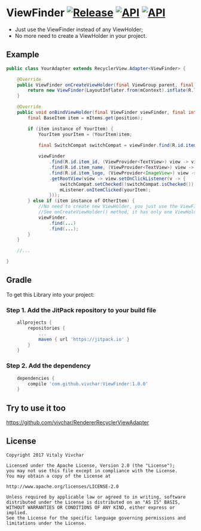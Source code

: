 # ViewFinder [![Release](https://jitpack.io/v/vivchar/ViewFinder.svg)](https://jitpack.io/#vivchar/ViewFinder) [![API](https://img.shields.io/badge/API-14%2B-yellow.svg?style=flat)](https://android-arsenal.com/api?level=14) [![API](https://img.shields.io/badge/Size-4%20KB-e91e63.svg)](http://www.methodscount.com/?lib=com.github.vivchar%3AViewFinder%3A1.0.0)

* Just use the ViewFinder instead of any ViewHolder;
* No more need to create a ViewHolder in your project.

## Example 
```java
public class YourAdapter extends RecyclerView.Adapter<ViewFinder> {

    @Override
    public ViewFinder onCreateViewHolder(final ViewGroup parent, final int viewType) {
        return new ViewFinder(LayoutInflater.from(mContext).inflate(R.layout.your_item, parent, false));
    }

    @Override
    public void onBindViewHolder(final ViewFinder viewFinder, final int position) {
        final BaseItem item = mItems.get(position);

        if (item instance of YourItem) {
            YourItem yourItem = (YourItem)item;
        
            final SwitchCompat switchCompat = viewFinder.find(R.id.item_switch);

            viewFinder
                .find(R.id.item_id, (ViewProvider<TextView>) view -> view.setText(String.valueOf(yourItem.getID())))
                .find(R.id.item_name, (ViewProvider<TextView>) view -> view.setText(yourItem.getName()))
                .find(R.id.item_logo, (ViewProvider<ImageView>) view -> view.setBackgroundResource(yourItem.getLogoResource()))
                .getRootView(view -> view.setOnClickListener(v -> {
                    switchCompat.setChecked(!switchCompat.isChecked());
                    mListener.onItemClicked(yourItem);
                }));
        } else if (item instance of OtherItem) {
            //No need to create new ViewHolder, you just use the ViewFinder again
            //See onCreateViewHolder() method, it has only one ViewHolder 
            viewFinder.
                .find(...)
                .find(...);
        }
    }

    //...

}
```
## Gradle

To get this Library into your project:

### Step 1. Add the JitPack repository to your build file
```gradle
    allprojects {
        repositories {
            ...
            maven { url 'https://jitpack.io' }
        }
    }
```
### Step 2. Add the dependency
```gradle
    dependencies {
        compile 'com.github.vivchar:ViewFinder:1.0.0'
    }
```

## Try to use it too
https://github.com/vivchar/RendererRecyclerViewAdapter

## License

    Copyright 2017 Vitaly Vivchar

    Licensed under the Apache License, Version 2.0 (the "License");
    you may not use this file except in compliance with the License.
    You may obtain a copy of the License at

    http://www.apache.org/licenses/LICENSE-2.0

    Unless required by applicable law or agreed to in writing, software
    distributed under the License is distributed on an "AS IS" BASIS,
    WITHOUT WARRANTIES OR CONDITIONS OF ANY KIND, either express or implied.
    See the License for the specific language governing permissions and
    limitations under the License.
